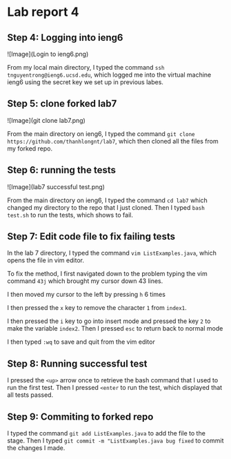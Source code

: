 # Lab report 4

## Step 4: Logging into ieng6

![Image](Login to ieng6.png)

From my local main directory, I typed the command `ssh tnguyentrong@ieng6.ucsd.edu`, which logged me into the virtual machine ieng6 using the secret key we set up in previous labes.

## Step 5: clone forked lab7

![Image](git clone lab7.png)

From the main directory on ieng6, I typed the command `git clone https://github.com/thanhlongnt/lab7`, which then cloned all the files from my forked repo. 

## Step 6: running the tests

![Image](lab7 successful test.png)

From the main directory on ieng6, I typed the command `cd lab7` which changed my directory to the repo that I just cloned. Then I typed `bash test.sh` to run the tests, which shows to fail.

## Step 7: Edit code file to fix failing tests

In the lab 7 directory, I typed the command `vim ListExamples.java`, which opens the file in vim editor. 

To fix the method, I first navigated down to the problem typing the vim command `43j` which brought my cursor down 43 lines.

I then moved my cursor to the left by pressing `h` 6 times

I then pressed the `x` key to remove the character `1` from `index1`.

I then pressed the `i` key to go into insert mode and pressed the key `2` to make the variable `index2`. Then I pressed `esc` to return back to normal mode

I then typed `:wq` to save and quit from the vim editor

## Step 8: Running successful test

I pressed the `<up>` arrow once to retrieve the bash command that I used to run the first test. Then I pressed `<enter` to run the test, which displayed that all tests passed.

## Step 9: Commiting to forked repo

I typed the command `git add ListExamples.java` to add the file to the stage. Then I typed `git commit -m "ListExamples.java bug fixed` to commit the changes I made. 

